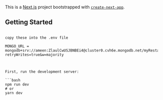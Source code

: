 This is a [Next.js](https://nextjs.org/) project bootstrapped with [`create-next-app`](https://github.com/vercel/next.js/tree/canary/packages/create-next-app).

## Getting Started

```

copy these into the .env file

MONGO_URL = mongodb+srv://ameen:ZlaulCwUSJBNBEi4@cluster0.cvh6e.mongodb.net/myRestaurant?retryWrites=true&w=majority



First, run the development server:

```bash
npm run dev
# or
yarn dev

